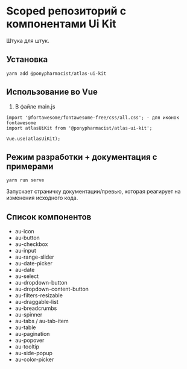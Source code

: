 # Scoped репозиторий с компонентами Ui Kit

Штука для штук.

## Установка
```
yarn add @ponypharmacist/atlas-ui-kit
```

## Использование во Vue

1. В файле main.js
```
import '@fortawesome/fontawesome-free/css/all.css'; - для иконок fontawesome
import atlasUiKit from '@ponypharmacist/atlas-ui-kit';

Vue.use(atlasUiKit);
```


## Режим разработки + документация с примерами

```
yarn run serve

```
Запускает страничку документации/превью, которая реагирует на изменения исходного кода.

## Список компонентов
* au-icon
* au-button
* au-checkbox
* au-input
* au-range-slider
* au-date-picker
* au-date
* au-select
* au-dropdown-button
* au-dropdown-content-button
* au-filters-resizable
* au-draggable-list
* au-breadcrumbs
* au-spinner
* au-tabs / au-tab-item
* au-table
* au-pagination
* au-popover
* au-tooltip
* au-side-popup
* au-color-picker